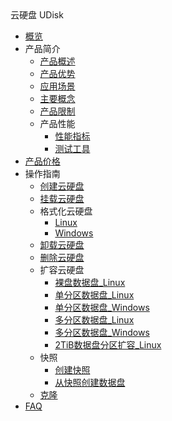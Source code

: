 <div class="sidebar_title icon__udisk"> 云硬盘 UDisk</div>

* [概览](storage_cdn/udisk/overview)
* 产品简介
    * [产品概述](storage_cdn/udisk/introduction/overview)
    * [产品优势](storage_cdn/udisk/introduction/advantages)
    * [应用场景](storage_cdn/udisk/introduction/scenario)
    * [主要概念](storage_cdn/udisk/introduction/concepts)
    * [产品限制](storage_cdn/udisk/introduction/limit)
    * 产品性能
        * [性能指标](storage_cdn/udisk/introduction/performance/account)
        * [测试工具](storage_cdn/udisk/introduction/performance/rssd)
* [产品价格](storage_cdn/udisk/price)
* 操作指南
    * [创建云硬盘](storage_cdn/udisk/userguide/create)
    * [挂载云硬盘](storage_cdn/udisk/userguide/mount)
    * 格式化云硬盘
        * [Linux](storage_cdn/udisk/userguide/format/linux)
        * [Windows](storage_cdn/udisk/userguide/format/windows)
    * [卸载云硬盘](storage_cdn/udisk/userguide/umount)
    * [删除云硬盘](storage_cdn/udisk/userguide/remove)
    * 扩容云硬盘
        * [裸盘数据盘_Linux](storage_cdn/udisk/userguide/extend/linux_raw)
        * [单分区数据盘_Linux](storage_cdn/udisk/userguide/extend/linux_single)
        * [单分区数据盘_Windows](storage_cdn/udisk/userguide/extend/windows_single)
        * [多分区数据盘_Linux](storage_cdn/udisk/userguide/extend/linux_more)
        * [多分区数据盘_Windows](storage_cdn/udisk/userguide/extend/windows_more)
        * [2TiB数据盘分区扩容_Linux](storage_cdn/udisk/userguide/extend/linux_2tib)
    * 快照
        * [创建快照](storage_cdn/udisk/userguide/snapshot/create)
        * [从快照创建数据盘](storage_cdn/udisk/userguide/snapshot/fromsnapshottodisk)
    * [克隆](storage_cdn/udisk/userguide/clone)
* [FAQ](storage_cdn/udisk/faq)
    
    
        